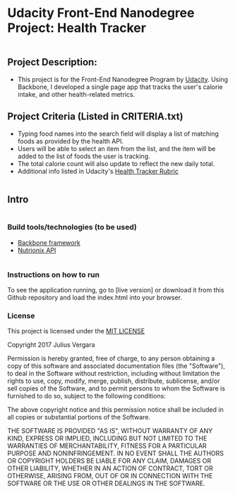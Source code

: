 # Udacity Front-End Nanodegree Project: Health Tracker
```
```
## Project Description:
- This project is for the Front-End Nanodegree Program by [Udacity](https://www.udacity.com/course/front-end-web-developer-nanodegree--nd001). Using Backbone, I developed a single page app that tracks the user's calorie intake, and other health-related metrics.

## Project Criteria (Listed in CRITERIA.txt)
- Typing food names into the search field will display a list of matching foods as provided by the health API.
- Users will be able to select an item from the list, and the item will be added to the list of foods the user is tracking.
- The total calorie count will also update to reflect the new daily total.
- Additional info listed in Udacity's [Health Tracker Rubric](https://review.udacity.com/#!/projects/5030258562/rubric)

```
```
## Intro
```
```
### Build tools/technologies (to be used)
- [Backbone framework](http://backbonejs.org/)
- [Nutrionix API](https://www.nutritionix.com/business/api)

```
```
### Instructions on how to run
To see the application running, go to [live version] or download it from this Github repository and load the index.html into your browser.

### License

This project is licensed under the [MIT LICENSE](https://opensource.org/licenses/MIT)

Copyright 2017 Julius Vergara

Permission is hereby granted, free of charge, to any person obtaining a copy of this software and associated documentation files (the "Software"), to deal in the Software without restriction, including without limitation the rights to use, copy, modify, merge, publish, distribute, sublicense, and/or sell copies of the Software, and to permit persons to whom the Software is furnished to do so, subject to the following conditions:

The above copyright notice and this permission notice shall be included in all copies or substantial portions of the Software.

THE SOFTWARE IS PROVIDED "AS IS", WITHOUT WARRANTY OF ANY KIND, EXPRESS OR IMPLIED, INCLUDING BUT NOT LIMITED TO THE WARRANTIES OF MERCHANTABILITY, FITNESS FOR A PARTICULAR PURPOSE AND NONINFRINGEMENT. IN NO EVENT SHALL THE AUTHORS OR COPYRIGHT HOLDERS BE LIABLE FOR ANY CLAIM, DAMAGES OR OTHER LIABILITY, WHETHER IN AN ACTION OF CONTRACT, TORT OR OTHERWISE, ARISING FROM, OUT OF OR IN CONNECTION WITH THE SOFTWARE OR THE USE OR OTHER DEALINGS IN THE SOFTWARE.